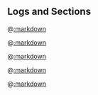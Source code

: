 ## Logs and Sections

@[:markdown](nested_sections/template.md)

@[:markdown](data/template.md)

@[:markdown](attributes/template.md)

@[:markdown](time/template.md)

@[:markdown](rescue/template.md)

